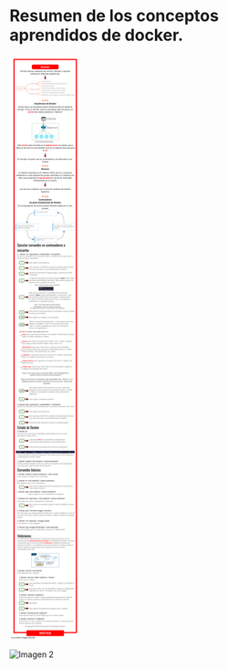 # Resumen de los conceptos aprendidos de docker.

![Imagen 1](https://github.com/Boogst/docker/blob/master/docker.png)

![Imagen 2](https://github.com/Boogst/docker/blob/master/docker%20%E2%80%93%202.png)